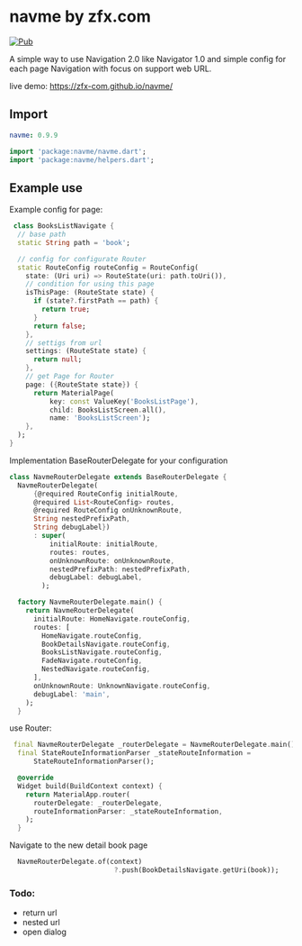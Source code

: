 # navme by zfx.com

[![Pub](https://img.shields.io/pub/v/navme.svg)](https://pub.dev/packages/navme)

A simple way to use Navigation 2.0 like Navigator 1.0 and simple config for each page
Navigation with focus on support web URL.

live demo: https://zfx-com.github.io/navme/

## Import

```yaml
navme: 0.9.9
```

```dart
import 'package:navme/navme.dart';
import 'package:navme/helpers.dart';
```

## Example use

Example config for page:

```dart
 class BooksListNavigate {
  // base path
  static String path = 'book';

  // config for configurate Router
  static RouteConfig routeConfig = RouteConfig(
    state: (Uri uri) => RouteState(uri: path.toUri()),
    // condition for using this page
    isThisPage: (RouteState state) {
      if (state?.firstPath == path) {
        return true;
      }
      return false;
    },
    // settigs from url
    settings: (RouteState state) {
      return null;
    },
    // get Page for Router
    page: ({RouteState state}) {
      return MaterialPage(
          key: const ValueKey('BooksListPage'),
          child: BooksListScreen.all(),
          name: 'BooksListScreen');
    },
  );
}
```

Implementation BaseRouterDelegate for your configuration

```dart
class NavmeRouterDelegate extends BaseRouterDelegate {
  NavmeRouterDelegate(
      {@required RouteConfig initialRoute,
      @required List<RouteConfig> routes,
      @required RouteConfig onUnknownRoute,
      String nestedPrefixPath,
      String debugLabel})
      : super(
          initialRoute: initialRoute,
          routes: routes,
          onUnknownRoute: onUnknownRoute,
          nestedPrefixPath: nestedPrefixPath,
          debugLabel: debugLabel,
        );

  factory NavmeRouterDelegate.main() {
    return NavmeRouterDelegate(
      initialRoute: HomeNavigate.routeConfig,
      routes: [
        HomeNavigate.routeConfig,
        BookDetailsNavigate.routeConfig,
        BooksListNavigate.routeConfig,
        FadeNavigate.routeConfig,
        NestedNavigate.routeConfig,
      ],
      onUnknownRoute: UnknownNavigate.routeConfig,
      debugLabel: 'main',
    );
  }


```

use Router:

```dart
 final NavmeRouterDelegate _routerDelegate = NavmeRouterDelegate.main();
  final StateRouteInformationParser _stateRouteInformation =
      StateRouteInformationParser();

  @override
  Widget build(BuildContext context) {
    return MaterialApp.router(
      routerDelegate: _routerDelegate,
      routeInformationParser: _stateRouteInformation,
    );
  }
```

Navigate to the new detail book page

```dart
  NavmeRouterDelegate.of(context)
                          ?.push(BookDetailsNavigate.getUri(book));
```

### Todo:

- return url
- nested url
- open dialog
